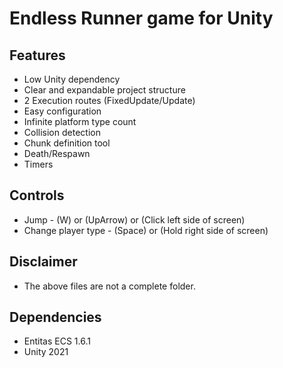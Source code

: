 # Endless Runner game for Unity

## Features
- Low Unity dependency
- Clear and expandable project structure
- 2 Execution routes (FixedUpdate/Update)
- Easy configuration
- Infinite platform type count
- Collision detection
- Chunk definition tool
- Death/Respawn
- Timers

## Controls
- Jump - (W) or (UpArrow) or (Click left side of screen)
- Change player type - (Space) or (Hold right side of screen)


## Disclaimer
- The above files are not a complete folder.
## Dependencies
- Entitas ECS 1.6.1
- Unity 2021

